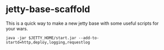 # jetty-base-scaffold

This is a quick way to make a new jetty base with some useful scripts for your wars.

    java -jar $JETTY_HOME/start.jar --add-to-startd=http,deploy,logging,requestlog

